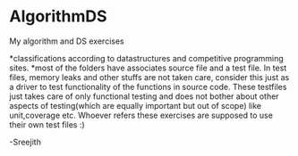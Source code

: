 AlgorithmDS
===========

My algorithm and DS exercises

 *classifications according to datastructures and competitive programming sites.
 *most of the folders have associates source file and a test file. In  test files, memory leaks and other stuffs are not   taken care, consider this just as a driver to test functionality of the functions in source code. These testfiles just   takes care of only functional testing and does not bother about other aspects of testing(which are equally important     but out of scope) like unit,coverage etc. Whoever refers these exercises are supposed to use their own test files :)
 
 
-Sreejith

